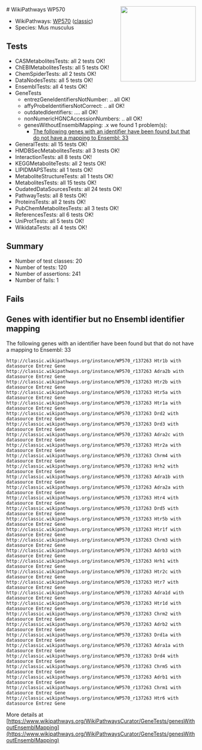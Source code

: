 <img style="float: right; width: 200px" src="https://upload.wikimedia.org/wikipedia/commons/thumb/8/83/Wplogo_with_text_500.png/640px-Wplogo_with_text_500.png" />
# WikiPathways WP570

* WikiPathways: [WP570](https://wikipathways.org/pathways/WP570) ([classic](https://classic.wikipathways.org/instance/WP570))
* Species: Mus musculus
## Tests
* CASMetabolitesTests: all 2 tests OK!
* ChEBIMetabolitesTests: all 5 tests OK!
* ChemSpiderTests: all 2 tests OK!
* DataNodesTests: all 5 tests OK!
* EnsemblTests: all 4 tests OK!
* GeneTests
    * entrezGeneIdentifiersNotNumber: .. all OK!
    * affyProbeIdentifiersNotCorrect: .. all OK!
    * outdatedIdentifiers: .... all OK!
    * nonNumericHGNCAccessionNumbers: .. all OK!
    * genesWithoutEnsemblMapping: .x we found 1 problem(s):
        * [The following genes with an identifier have been found but that do not have a mapping to Ensembl: 33](#c4e5434e)
* GeneralTests: all 15 tests OK!
* HMDBSecMetabolitesTests: all 3 tests OK!
* InteractionTests: all 8 tests OK!
* KEGGMetaboliteTests: all 2 tests OK!
* LIPIDMAPSTests: all 1 tests OK!
* MetaboliteStructureTests: all 1 tests OK!
* MetabolitesTests: all 15 tests OK!
* OudatedDataSourcesTests: all 24 tests OK!
* PathwayTests: all 8 tests OK!
* ProteinsTests: all 2 tests OK!
* PubChemMetabolitesTests: all 3 tests OK!
* ReferencesTests: all 6 tests OK!
* UniProtTests: all 5 tests OK!
* WikidataTests: all 4 tests OK!


## Summary

* Number of test classes: 20
* Number of tests: 120
* Number of assertions: 241
* Number of fails: 1

## Fails

<a name="c4e5434e" />

## Genes with identifier but no Ensembl identifier mapping

The following genes with an identifier have been found but that do not have a mapping to Ensembl: 33
```
http://classic.wikipathways.org/instance/WP570_r137263 Htr1b with datasource Entrez Gene
http://classic.wikipathways.org/instance/WP570_r137263 Adra2b with datasource Entrez Gene
http://classic.wikipathways.org/instance/WP570_r137263 Htr2b with datasource Entrez Gene
http://classic.wikipathways.org/instance/WP570_r137263 Htr5a with datasource Entrez Gene
http://classic.wikipathways.org/instance/WP570_r137263 Htr1a with datasource Entrez Gene
http://classic.wikipathways.org/instance/WP570_r137263 Drd2 with datasource Entrez Gene
http://classic.wikipathways.org/instance/WP570_r137263 Drd3 with datasource Entrez Gene
http://classic.wikipathways.org/instance/WP570_r137263 Adra2c with datasource Entrez Gene
http://classic.wikipathways.org/instance/WP570_r137263 Htr2a with datasource Entrez Gene
http://classic.wikipathways.org/instance/WP570_r137263 Chrm4 with datasource Entrez Gene
http://classic.wikipathways.org/instance/WP570_r137263 Hrh2 with datasource Entrez Gene
http://classic.wikipathways.org/instance/WP570_r137263 Adra1b with datasource Entrez Gene
http://classic.wikipathways.org/instance/WP570_r137263 Adra2a with datasource Entrez Gene
http://classic.wikipathways.org/instance/WP570_r137263 Htr4 with datasource Entrez Gene
http://classic.wikipathways.org/instance/WP570_r137263 Drd5 with datasource Entrez Gene
http://classic.wikipathways.org/instance/WP570_r137263 Htr5b with datasource Entrez Gene
http://classic.wikipathways.org/instance/WP570_r137263 Htr1f with datasource Entrez Gene
http://classic.wikipathways.org/instance/WP570_r137263 Chrm3 with datasource Entrez Gene
http://classic.wikipathways.org/instance/WP570_r137263 Adrb3 with datasource Entrez Gene
http://classic.wikipathways.org/instance/WP570_r137263 Hrh1 with datasource Entrez Gene
http://classic.wikipathways.org/instance/WP570_r137263 Htr2c with datasource Entrez Gene
http://classic.wikipathways.org/instance/WP570_r137263 Htr7 with datasource Entrez Gene
http://classic.wikipathways.org/instance/WP570_r137263 Adra1d with datasource Entrez Gene
http://classic.wikipathways.org/instance/WP570_r137263 Htr1d with datasource Entrez Gene
http://classic.wikipathways.org/instance/WP570_r137263 Chrm2 with datasource Entrez Gene
http://classic.wikipathways.org/instance/WP570_r137263 Adrb2 with datasource Entrez Gene
http://classic.wikipathways.org/instance/WP570_r137263 Drd1a with datasource Entrez Gene
http://classic.wikipathways.org/instance/WP570_r137263 Adra1a with datasource Entrez Gene
http://classic.wikipathways.org/instance/WP570_r137263 Drd4 with datasource Entrez Gene
http://classic.wikipathways.org/instance/WP570_r137263 Chrm5 with datasource Entrez Gene
http://classic.wikipathways.org/instance/WP570_r137263 Adrb1 with datasource Entrez Gene
http://classic.wikipathways.org/instance/WP570_r137263 Chrm1 with datasource Entrez Gene
http://classic.wikipathways.org/instance/WP570_r137263 Htr6 with datasource Entrez Gene
```

More details at [https://www.wikipathways.org/WikiPathwaysCurator/GeneTests/genesWithoutEnsemblMapping](https://www.wikipathways.org/WikiPathwaysCurator/GeneTests/genesWithoutEnsemblMapping)

